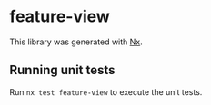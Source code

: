 # feature-view

This library was generated with [Nx](https://nx.dev).

## Running unit tests

Run `nx test feature-view` to execute the unit tests.

